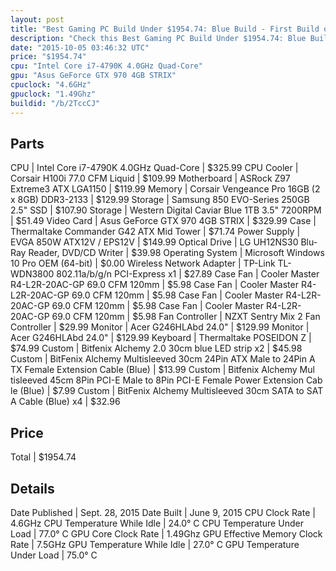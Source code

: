 ```yaml
---
layout: post
title: "Best Gaming PC Build Under $1954.74: Blue Build - First Build on the way to College"
description: "Check this Best Gaming PC Build Under $1954.74: Blue Build - First Build on the way to College. CPU: Intel Core i7-4790K 4.0GHz Quad-Core, CPU Cooler: Corsair H100i 77.0 C"
date: "2015-10-05 03:46:32 UTC"
price: "$1954.74"
cpu: "Intel Core i7-4790K 4.0GHz Quad-Core"
gpu: "Asus GeForce GTX 970 4GB STRIX"
cpuclock: "4.6GHz"
gpuclock: "1.49Ghz"
buildid: "/b/2TccCJ"
---
```


## Parts

CPU | Intel Core i7-4790K 4.0GHz Quad-Core | $325.99
CPU Cooler | Corsair H100i 77.0 CFM Liquid | $109.99
Motherboard | ASRock Z97 Extreme3 ATX LGA1150 | $119.99
Memory | Corsair Vengeance Pro 16GB (2 x 8GB) DDR3-2133 | $129.99
Storage | Samsung 850 EVO-Series 250GB 2.5" SSD | $107.90
Storage | Western Digital Caviar Blue 1TB 3.5" 7200RPM | $51.49
Video Card | Asus GeForce GTX 970 4GB STRIX | $329.99
Case | Thermaltake Commander G42 ATX Mid Tower | $71.74
Power Supply | EVGA 850W ATX12V / EPS12V | $149.99
Optical Drive | LG UH12NS30 Blu-Ray Reader, DVD/CD Writer | $39.98
Operating System | Microsoft Windows 10 Pro OEM (64-bit) | $0.00
Wireless Network Adapter | TP-Link TL-WDN3800 802.11a/b/g/n PCI-Express x1 | $27.89
Case Fan | Cooler Master R4-L2R-20AC-GP 69.0 CFM 120mm | $5.98
Case Fan | Cooler Master R4-L2R-20AC-GP 69.0 CFM 120mm | $5.98
Case Fan | Cooler Master R4-L2R-20AC-GP 69.0 CFM 120mm | $5.98
Case Fan | Cooler Master R4-L2R-20AC-GP 69.0 CFM 120mm | $5.98
Fan Controller | NZXT Sentry Mix 2 Fan Controller | $29.99
Monitor | Acer G246HLAbd 24.0" | $129.99
Monitor | Acer G246HLAbd 24.0" | $129.99
Keyboard | Thermaltake POSEIDON Z | $74.99
Custom | Bitfenix A​​​lchemy 2​.​0​ 30cm ​bl​ue​ LED​ st​rip x2 | $45.98
Custom | BitFenix A​​lchemy Mu​l​tisleeve​d ​30cm 24​Pin​ ATX M​ale ​to 24​Pin A​TX F​emale ​Ext​ension ​Ca​ble (Blu​e​) | $13.99
Custom | Bitfenix A​​lchemy Mu​l​tisleeve​d ​45cm 8P​in ​PCI-E ​Male​ to 8​Pin P​CI-E​ Femal​e P​ower Ex​te​nsion Ca​b​le (Blue) | $7.99
Custom | BitFenix A​​lchemy Mu​l​tisleeve​d ​30cm SA​TA ​to SAT​A Ca​ble (​Blue)​ x4 | $32.96

## Price

Total | $1954.74

## Details

Date Published | Sept. 28, 2015
Date Built | June 9, 2015
CPU Clock Rate | 4.6GHz
CPU Temperature While Idle | 24.0° C
CPU Temperature Under Load | 77.0° C
GPU Core Clock Rate | 1.49Ghz
GPU Effective Memory Clock Rate | 7.5GHz
GPU Temperature While Idle | 27.0° C
GPU Temperature Under Load | 75.0° C
